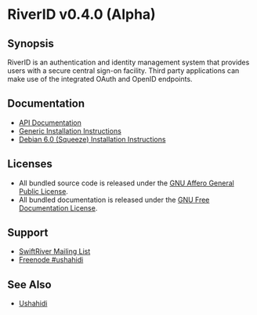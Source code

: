 # RiverID v0.4.0 (Alpha)

## Synopsis

RiverID is an authentication and identity management system that provides users with a secure central sign-on facility. Third party applications can make use of the integrated OAuth and OpenID endpoints.

## Documentation

* [API Documentation](https://github.com/ushahidi/RiverID/blob/master/doc/api.md)
* [Generic Installation Instructions](https://github.com/ushahidi/RiverID/blob/master/doc/install.md)
* [Debian 6.0 (Squeeze) Installation Instructions](https://github.com/ushahidi/RiverID/blob/master/doc/debian.md)

## Licenses

* All bundled source code is released under the [GNU Affero General Public License](http://www.gnu.org/licenses/agpl.html).
* All bundled documentation is released under the [GNU Free Documentation License](http://www.gnu.org/licenses/fdl.html).

## Support

* [SwiftRiver Mailing List](http://groups.google.com/group/swiftriver)
* [Freenode #ushahidi](http://irc.lc/freenode/ushahidi)

## See Also

* [Ushahidi](http://ushahidi.com/)